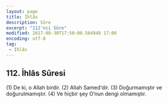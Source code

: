 ```yaml
---
layout: page
title: İhlâs
description: Sûre
excerpt: "112'nci Sûre"
modified: 2017-08-30T17:50:00.564948 17:00
encoding: utf-8
tag: 
 - Ihlâs
---
```


## 112. İhlâs Sûresi

(1) De ki, o Allah birdir.
(2) Allah Samed'dir.
(3) Doğurmamıştır ve doğurulmamıştır.
(4) Ve hiçbir şey O’nun dengi olmamıştır.
